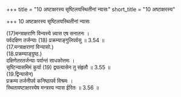 +++
title = "10 अष्टाक्षरस्य सृष्टिलयस्थितीनां न्यासः"
short_title = "10 अष्टाक्षरस्य"

+++
10 अष्टाक्षरस्य सृष्टिलयस्थितीनां न्यासः

(17)मन्त्राक्षराणि विन्यस्ये न्न्यास एष सनातनः ।  
पर्वदक्षिण तर्जन्याः (18) प्रक्रम्याङ्गुलिपर्वसु ॥ 3.54 ॥  
(17.मन्त्राक्षराणां विन्यासो.)  
(18.प्रक्रम्याङ्ग्रुष्ठ.)  
दक्षिणेतरतर्जन्याः पर्वान्तं साधकोत्तमः ।  
सृष्टिन्यासमिमं कुर्या (19) द्व्यत्यासेन तु संहृतौ ॥ 3.55 ॥  
(19.द्विन्यासेन)  
प्रक्रम्य तर्जनीपर्व कनिष्ठापर्व विश्रमः ।  
स्थितावष्टाक्षरस्येष मन्त्रस्य न्यास ईरितः ॥ 3.56 ॥  